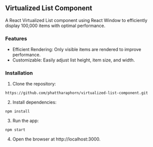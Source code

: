 ##  Virtualized List Component
A React Virtualized List component using React Window to efficiently display 100,000 items with optimal performance.

### Features
- Efficient Rendering: Only visible items are rendered to improve performance.
- Customizable: Easily adjust list height, item size, and width.

### Installation

1. Clone the repository:

```http 
https://github.com/phattharaphorn/virtualized-list-component.git  
```

2. Install dependencies:

```http
npm install
```

3. Run the app:

```http
npm start
```

4. Open the browser at http://localhost:3000.


